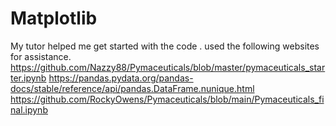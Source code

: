 # Matplotlib

My tutor helped me get started with the code . 
used the following websites for assistance. 
https://github.com/Nazzy88/Pymaceuticals/blob/master/pymaceuticals_starter.ipynb
https://pandas.pydata.org/pandas-docs/stable/reference/api/pandas.DataFrame.nunique.html
https://github.com/RockyOwens/Pymaceuticals/blob/main/Pymaceuticals_final.ipynb
